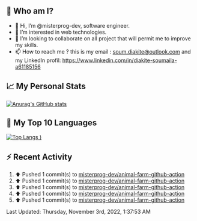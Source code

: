 ## **🔎 Who am I?**
- 👋 Hi, I’m @misterprog-dev, software engineer.
- 👀 I’m interested in web technologies.
- 💞️ I’m looking to collaborate on all project that will permit me to improve my skills.
- 📫 How to reach me ? this is my email : soum.diakite@outlook.com and my LinkedIn profil: https://www.linkedin.com/in/diakite-soumaila-a61185156


## **📈 My Personal Stats**
[![Anurag's GitHub stats](https://github-readme-stats.vercel.app/api?username=misterprog-dev&count_private=true&show_icons=true)](https://github.com/anuraghazra/github-readme-stats)

## **📣 My Top 10 Languages**
[![Top Langs](https://github-readme-stats.vercel.app/api/top-langs/?username=misterprog-dev&langs_count=10&layout=compact&hide=html,css&hide_title=true&&&show_icons=true)
)](https://github.com/anuraghazra/github-readme-stats)

## **⚡ Recent Activity**
<!--RECENT_ACTIVITY:start-->
1. ⬆️ Pushed 1 commit(s) to [misterprog-dev/animal-farm-github-action](https://github.com/misterprog-dev/animal-farm-github-action)
2. ⬆️ Pushed 1 commit(s) to [misterprog-dev/animal-farm-github-action](https://github.com/misterprog-dev/animal-farm-github-action)
3. ⬆️ Pushed 1 commit(s) to [misterprog-dev/animal-farm-github-action](https://github.com/misterprog-dev/animal-farm-github-action)
4. ⬆️ Pushed 1 commit(s) to [misterprog-dev/animal-farm-github-action](https://github.com/misterprog-dev/animal-farm-github-action)
5. ⬆️ Pushed 1 commit(s) to [misterprog-dev/animal-farm-github-action](https://github.com/misterprog-dev/animal-farm-github-action)
<!--RECENT_ACTIVITY:end-->
<!--RECENT_ACTIVITY:last_update-->
Last Updated: Thursday, November 3rd, 2022, 1:37:53 AM
<!--RECENT_ACTIVITY:last_update_end-->

<!---
misterprog-dev/misterprog-dev is a ✨ special ✨ repository because its `README.md` (this file) appears on your GitHub profile.
You can click the Preview link to take a look at your changes.
--->


